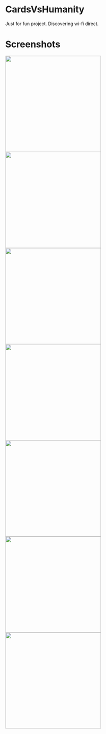 # CardsVsHumanity
Just for fun project. Discovering wi-fi direct.

# Screenshots
<img src="https://github.com/sandycheese/dip_stuff/blob/master/screenshots/device-2015-11-23-160316.png" width="300">
<img src="https://github.com/sandycheese/dip_stuff/blob/master/screenshots/device-2015-11-23-160756.png" width="300">
<img src="https://github.com/sandycheese/dip_stuff/blob/master/screenshots/device-2015-11-23-160955.png" width="300">
<img src="https://github.com/sandycheese/dip_stuff/blob/master/screenshots/device-2015-11-23-161007.png" width="300">
<img src="https://github.com/sandycheese/dip_stuff/blob/master/screenshots/device-2015-11-23-161014.png" width="300">
<img src="https://github.com/sandycheese/dip_stuff/blob/master/screenshots/device-2015-11-23-161026.png" width="300">
<img src="https://github.com/sandycheese/dip_stuff/blob/master/screenshots/device-2015-11-23-161220.png" width="300">
